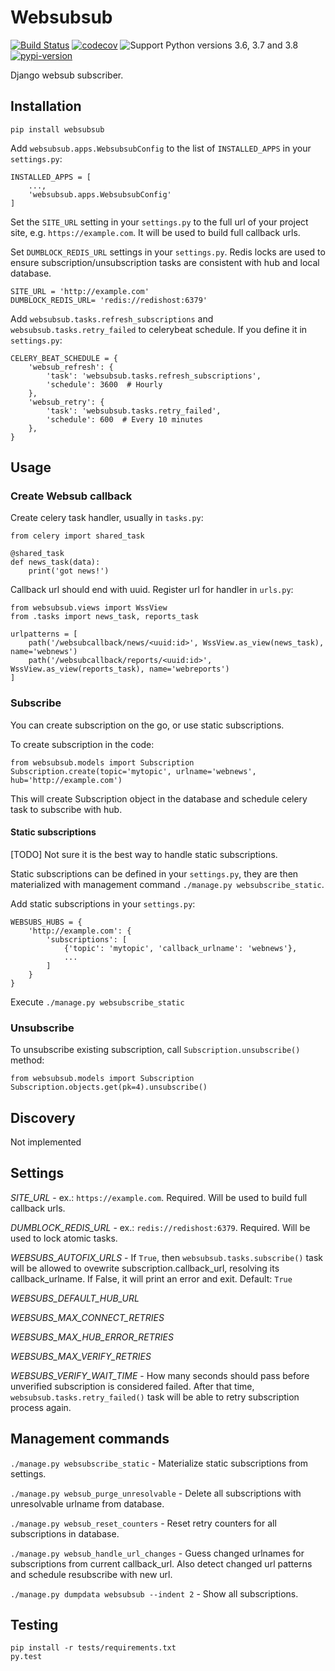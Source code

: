 # Websubsub

[![Build Status](https://travis-ci.org/Fak3/websubsub.svg?branch=master)](https://travis-ci.org/Fak3/websubsub)
[![codecov](https://codecov.io/gh/Fak3/websubsub/branch/master/graph/badge.svg)](https://codecov.io/gh/Fak3/websubsub)
![Support Python versions 3.6, 3.7 and 3.8](https://img.shields.io/badge/python-3.6%2C%203.7%2C%203.8-blue.svg)
[![pypi-version](https://img.shields.io/pypi/v/websubsub.svg)](https://pypi.python.org/pypi/websubsub)

Django websub subscriber.

## Installation

```
pip install websubsub
```

Add `websubsub.apps.WebsubsubConfig` to the list of `INSTALLED_APPS` in your `settings.py`:

```
INSTALLED_APPS = [
    ...,
    'websubsub.apps.WebsubsubConfig'
]
```

Set the `SITE_URL` setting in your `settings.py` to the full url of your project site, e.g.
`https://example.com`. It will be used to build full callback urls.

Set `DUMBLOCK_REDIS_URL` settings in your `settings.py`. Redis locks are used to ensure
subscription/unsubscription tasks are consistent with hub and local database.

```
SITE_URL = 'http://example.com'
DUMBLOCK_REDIS_URL= 'redis://redishost:6379'
```

Add `websubsub.tasks.refresh_subscriptions` and `websubsub.tasks.retry_failed` to celerybeat
schedule. If you define it in `settings.py`:

```
CELERY_BEAT_SCHEDULE = {
    'websub_refresh': {
        'task': 'websubsub.tasks.refresh_subscriptions',
        'schedule': 3600  # Hourly
    },
    'websub_retry': {
        'task': 'websubsub.tasks.retry_failed',
        'schedule': 600  # Every 10 minutes
    },
}
```

## Usage

### Create Websub callback
Create celery task handler, usually in `tasks.py`:

```
from celery import shared_task

@shared_task
def news_task(data):
    print('got news!')
```

Callback url should end with uuid. Register url for handler in `urls.py`:

```
from websubsub.views import WssView
from .tasks import news_task, reports_task

urlpatterns = [
    path('/websubcallback/news/<uuid:id>', WssView.as_view(news_task), name='webnews')
    path('/websubcallback/reports/<uuid:id>', WssView.as_view(reports_task), name='webreports')
]
```

### Subscribe

You can create subscription on the go, or use static subscriptions.

To create subscription in the code:

```
from websubsub.models import Subscription
Subscription.create(topic='mytopic', urlname='webnews', hub='http://example.com')
```

This will create Subscription object in the database and schedule celery task
to subscribe with hub.

#### Static subscriptions

[TODO] Not sure it is the best way to handle static subscriptions.

Static subscriptions can be defined in your `settings.py`, they are then materialized
with management command `./manage.py websubscribe_static`.

Add static subscriptions in your `settings.py`:

```
WEBSUBS_HUBS = {
    'http://example.com': {
        'subscriptions': [
            {'topic': 'mytopic', 'callback_urlname': 'webnews'},
            ...
        ]
    }
}
```

Execute `./manage.py websubscribe_static`

### Unsubscribe

To unsubscribe existing subscription, call `Subscription.unsubscribe()` method:

```
from websubsub.models import Subscription
Subscription.objects.get(pk=4).unsubscribe()
```

## Discovery

Not implemented

## Settings

_SITE_URL_ - ex.: `https://example.com`. Required. Will be used to build full callback urls.

_DUMBLOCK_REDIS_URL_ - ex.: `redis://redishost:6379`. Required. Will be used to lock atomic tasks.

_WEBSUBS_AUTOFIX_URLS_ - If `True`, then `websubsub.tasks.subscribe()` task will be allowed to ovewrite subscription.callback_url, resolving its callback_urlname. If False, it will print an error and exit. Default: `True`

_WEBSUBS_DEFAULT_HUB_URL_

_WEBSUBS_MAX_CONNECT_RETRIES_

_WEBSUBS_MAX_HUB_ERROR_RETRIES_

_WEBSUBS_MAX_VERIFY_RETRIES_

_WEBSUBS_VERIFY_WAIT_TIME_ - How many seconds should pass before unverified subscription is
considered failed. After that time, `websubsub.tasks.retry_failed()` task will be able to retry
subscription process again.

## Management commands

`./manage.py websubscribe_static` - Materialize static subscriptions from settings.

`./manage.py websub_purge_unresolvable` - Delete all subscriptions with unresolvable urlname from database.

`./manage.py websub_reset_counters` - Reset retry counters for all subscriptions in database.

`./manage.py websub_handle_url_changes` - Guess changed urlnames for subscriptions from current callback_url. Also detect changed url patterns and schedule resubscribe with new url.

`./manage.py dumpdata websubsub --indent 2` - Show all subscriptions.

## Testing

```
pip install -r tests/requirements.txt
py.test
```
